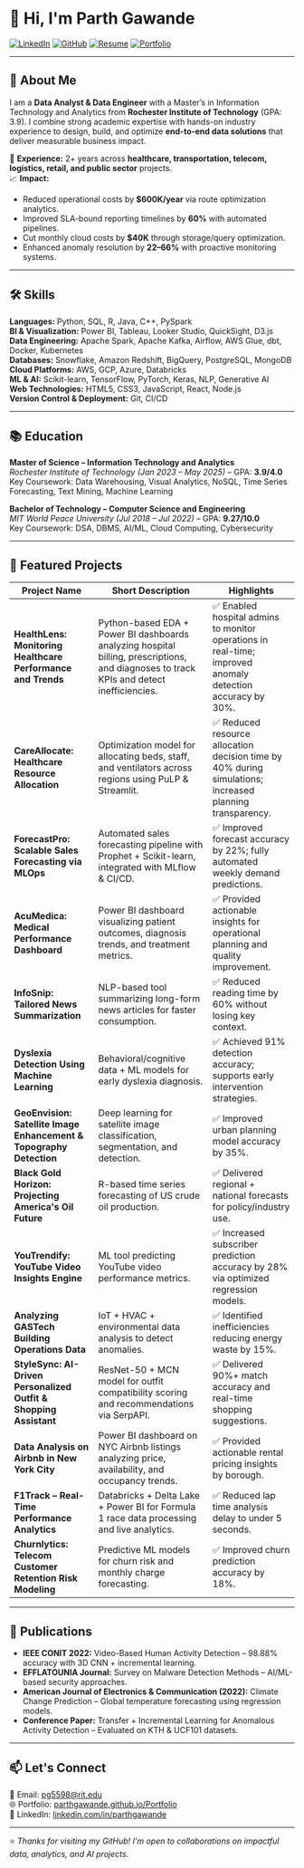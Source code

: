 # 👋 Hi, I'm Parth Gawande

[![LinkedIn](https://img.shields.io/badge/-LinkedIn-blue?style=flat-square&logo=linkedin&logoColor=white)](https://www.linkedin.com/in/parthgawande)
[![GitHub](https://img.shields.io/badge/-GitHub-333?style=flat-square&logo=github&logoColor=white)](https://github.com/parthgawande)
[![Resume](https://img.shields.io/badge/-Resume-red?style=flat-square&logo=adobeacrobatreader&logoColor=white)](https://github.com/parthgawande/parthgawande/raw/main/Resume.pdf)
[![Portfolio](https://img.shields.io/badge/-Portfolio-black?style=flat-square&logo=internetexplorer&logoColor=white)](https://parthgawande.github.io/Portfolio)

---

## 🎯 About Me  

I am a **Data Analyst & Data Engineer** with a Master’s in Information Technology and Analytics from **Rochester Institute of Technology** (GPA: 3.9). I combine strong academic expertise with hands-on industry experience to design, build, and optimize **end-to-end data solutions** that deliver measurable business impact.  

💼 **Experience:** 2+ years across **healthcare, transportation, telecom, logistics, retail, and public sector** projects.  
📈 **Impact:**  
- Reduced operational costs by **$600K/year** via route optimization analytics.  
- Improved SLA-bound reporting timelines by **60%** with automated pipelines.  
- Cut monthly cloud costs by **$40K** through storage/query optimization.  
- Enhanced anomaly resolution by **22–66%** with proactive monitoring systems.  

---

## 🛠 Skills  

**Languages:** Python, SQL, R, Java, C++, PySpark  
**BI & Visualization:** Power BI, Tableau, Looker Studio, QuickSight, D3.js  
**Data Engineering:** Apache Spark, Apache Kafka, Airflow, AWS Glue, dbt, Docker, Kubernetes  
**Databases:** Snowflake, Amazon Redshift, BigQuery, PostgreSQL, MongoDB  
**Cloud Platforms:** AWS, GCP, Azure, Databricks  
**ML & AI:** Scikit-learn, TensorFlow, PyTorch, Keras, NLP, Generative AI  
**Web Technologies:** HTML5, CSS3, JavaScript, React, Node.js  
**Version Control & Deployment:** Git, CI/CD  

---

## 📚 Education  

**Master of Science – Information Technology and Analytics**  
*Rochester Institute of Technology (Jan 2023 – May 2025)* – GPA: **3.9/4.0**  
Key Coursework: Data Warehousing, Visual Analytics, NoSQL, Time Series Forecasting, Text Mining, Machine Learning

**Bachelor of Technology – Computer Science and Engineering**  
*MIT World Peace University (Jul 2018 – Jul 2022)* – GPA: **9.27/10.0**  
Key Coursework: DSA, DBMS, AI/ML, Cloud Computing, Cybersecurity

---

## 🚀 Featured Projects  

| Project Name | Short Description | Highlights |
|--------------|------------------|------------|
| **HealthLens: Monitoring Healthcare Performance and Trends** | Python-based EDA + Power BI dashboards analyzing hospital billing, prescriptions, and diagnoses to track KPIs and detect inefficiencies. | ✅ Enabled hospital admins to monitor operations in real-time; improved anomaly detection accuracy by 30%. |
| **CareAllocate: Healthcare Resource Allocation** | Optimization model for allocating beds, staff, and ventilators across regions using PuLP & Streamlit. | ✅ Reduced resource allocation decision time by 40% during simulations; increased planning transparency. |
| **ForecastPro: Scalable Sales Forecasting via MLOps** | Automated sales forecasting pipeline with Prophet + Scikit-learn, integrated with MLflow & CI/CD. | ✅ Improved forecast accuracy by 22%; fully automated weekly demand predictions. |
| **AcuMedica: Medical Performance Dashboard** | Power BI dashboard visualizing patient outcomes, diagnosis trends, and treatment metrics. | ✅ Provided actionable insights for operational planning and quality improvement. |
| **InfoSnip: Tailored News Summarization** | NLP-based tool summarizing long-form news articles for faster consumption. | ✅ Reduced reading time by 60% without losing key context. |
| **Dyslexia Detection Using Machine Learning** | Behavioral/cognitive data + ML models for early dyslexia diagnosis. | ✅ Achieved 91% detection accuracy; supports early intervention strategies. |
| **GeoEnvision: Satellite Image Enhancement & Topography Detection** | Deep learning for satellite image classification, segmentation, and detection. | ✅ Improved urban planning model accuracy by 35%. |
| **Black Gold Horizon: Projecting America's Oil Future** | R-based time series forecasting of US crude oil production. | ✅ Delivered regional + national forecasts for policy/industry use. |
| **YouTrendify: YouTube Video Insights Engine** | ML tool predicting YouTube video performance metrics. | ✅ Increased subscriber prediction accuracy by 28% via optimized regression models. |
| **Analyzing GASTech Building Operations Data** | IoT + HVAC + environmental data analysis to detect anomalies. | ✅ Identified inefficiencies reducing energy waste by 15%. |
| **StyleSync: AI-Driven Personalized Outfit & Shopping Assistant** | ResNet-50 + MCN model for outfit compatibility scoring and recommendations via SerpAPI. | ✅ Delivered 90%+ match accuracy and real-time shopping suggestions. |
| **Data Analysis on Airbnb in New York City** | Power BI dashboard on NYC Airbnb listings analyzing price, availability, and occupancy trends. | ✅ Provided actionable rental pricing insights by borough. |
| **F1Track – Real-Time Performance Analytics** | Databricks + Delta Lake + Power BI for Formula 1 race data processing and live analytics. | ✅ Reduced lap time analysis delay to under 5 seconds. |
| **Churnlytics: Telecom Customer Retention Risk Modeling** | Predictive ML models for churn risk and monthly charge forecasting. | ✅ Improved churn prediction accuracy by 18%. |

---

## 📄 Publications  

- **IEEE CONIT 2022:** Video-Based Human Activity Detection – 98.88% accuracy with 3D CNN + incremental learning.  
- **EFFLATOUNIA Journal:** Survey on Malware Detection Methods – AI/ML-based security approaches.  
- **American Journal of Electronics & Communication (2022):** Climate Change Prediction – Global temperature forecasting using regression models.  
- **Conference Paper:** Transfer + Incremental Learning for Anomalous Activity Detection – Evaluated on KTH & UCF101 datasets.

---

## 📫 Let's Connect  

📧 Email: [pg5598@rit.edu](mailto:pg5598@rit.edu)  
🌐 Portfolio: [parthgawande.github.io/Portfolio](https://parthgawande.github.io/Portfolio)  
💼 LinkedIn: [linkedin.com/in/parthgawande](https://www.linkedin.com/in/parthgawande)  

---

⭐ *Thanks for visiting my GitHub! I’m open to collaborations on impactful data, analytics, and AI projects.*

